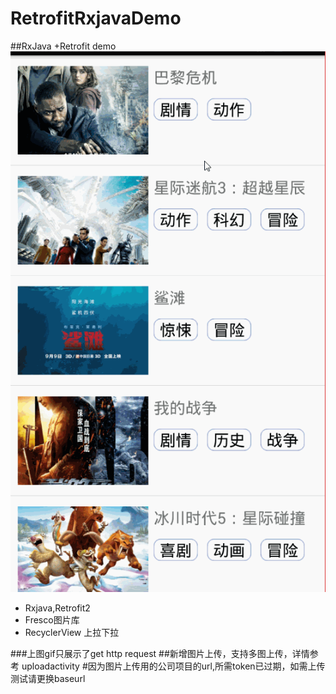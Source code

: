 # RetrofitRxjavaDemo
##RxJava +Retrofit demo
![screenshot](https://github.com/HarryXR/RetrofitRxjavaDemo/blob/master/gif%2Fmy.gif) 

- Rxjava,Retrofit2
- Fresco图片库
- RecyclerView 上拉下拉

###上图gif只展示了get http request
##新增图片上传，支持多图上传，详情参考 uploadactivity
#因为图片上传用的公司项目的url,所需token已过期，如需上传测试请更换baseurl
